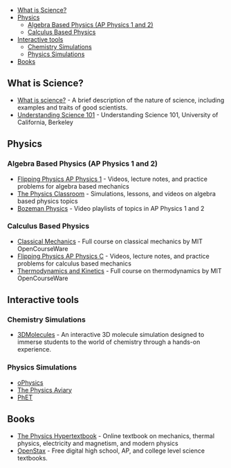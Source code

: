 
- [What is Science?](#what-is-science)
- [Physics](#physics)
  - [Algebra Based Physics (AP Physics 1 and 2)](#algebra-based-physics-ap-physics-1-and-2)
  - [Calculus Based Physics](#calculus-based-physics)
- [Interactive tools](#interactive-tools)
  - [Chemistry Simulations](#chemistry-simulations)
  - [Physics Simulations](#physics-simulations)
- [Books](#books)

## What is Science?

- [What is science?](https://youtu.be/TclBJZuUAOY) - A brief description of the nature of science, including examples and traits of good scientists.
- [Understanding Science 101](https://undsci.berkeley.edu/understanding-science-101/what-is-science/) - Understanding Science 101, University of California, Berkeley

## Physics

### Algebra Based Physics (AP Physics 1 and 2)

- [Flipping Physics AP Physics 1](https://www.flippingphysics.com/ap-physics-1.html) - Videos, lecture notes, and practice problems for algebra based mechanics
- [The Physics Classroom](https://www.physicsclassroom.com) - Simulations, lessons, and videos on algebra based physics topics
- [Bozeman Physics](https://www.bozemanscience.com/ap-physics) - Video playlists of topics in AP Physics 1 and 2

### Calculus Based Physics

- [Classical Mechanics](https://ocw.mit.edu/courses/8-01sc-classical-mechanics-fall-2016/) - Full course on classical mechanics by MIT OpenCourseWare
- [Flipping Physics AP Physics C](https://www.flippingphysics.com/ap-physics-c.html) - Videos, lecture notes, and practice problems for calculus based mechanics
- [Thermodynamics and Kinetics](https://ocw.mit.edu/courses/5-60-thermodynamics-kinetics-spring-2008/) - Full course on thermodynamics by MIT OpenCourseWare

## Interactive tools

### Chemistry Simulations

- [3DMolecules](https://apps.apple.com/app/id1639183447) - An interactive 3D molecule simulation designed to immerse students to the world of chemistry through a hands-on experience.

### Physics Simulations

- [oPhysics](https://ophysics.com/index.html)
- [The Physics Aviary](https://www.thephysicsaviary.com)
- [PhET](https://phet.colorado.edu/en/simulations/filter?type=html,prototype)


## Books

- [The Physics Hypertextbook](https://physics.info) - Online textbook on mechanics, thermal physics, electricity and magnetism, and modern physics
- [OpenStax](https://openstax.org/subjects/science) - Free digital high school, AP, and college level science textbooks.